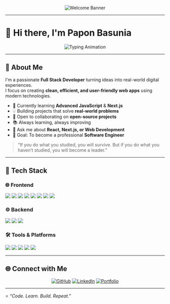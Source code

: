 <!-- 🎨 Modern Welcome Banner -->
<p align="center">
  <img src="https://capsule-render.vercel.app/api?type=waving&color=0:00C9FF,100:92FE9D&height=230&section=header&text=Welcome%20to%20paponCode%20💻&fontSize=42&fontAlignY=38&fontColor=FFFFFF&desc=Papon%20Basunia%20|%20Full%20Stack%20Developer%20|%20React%20%26%20Next.js&descAlignY=58&descAlign=50" alt="Welcome Banner"/>
</p>

---

# 👋 Hi there, I'm **Papon Basunia**

<!-- 🧠 Typing Animation -->
<p align="center">
  <img src="https://readme-typing-svg.herokuapp.com?font=Fira+Code&size=28&duration=3000&pause=1000&color=00C9FF&center=true&vCenter=true&width=700&lines=Full+Stack+Web+Developer;Passionate+about+React+%26+Next.js;Building+Modern+%26+Scalable+Web+Apps;Welcome+to+paponCode+👨‍💻" alt="Typing Animation" />
</p>

---

## 💫 About Me

I'm a passionate **Full Stack Developer** turning ideas into real-world digital experiences.  
I focus on creating **clean, efficient, and user-friendly web apps** using modern technologies.

- 🌱 Currently learning **Advanced JavaScript** & **Next.js**  
- 💡 Building projects that solve **real-world problems**  
- 🤝 Open to collaborating on **open-source projects**  
- 📚 Always learning, always improving  
- 💬 Ask me about **React, Next.js, or Web Development**  
- 🎯 Goal: To become a professional **Software Engineer**

> “If you do what you studied, you will survive. But if you do what you haven’t studied, you will become a leader.”

---

## 🧠 Tech Stack

### 🌐 Frontend  
<p align="left">
  <img src="https://img.shields.io/badge/HTML5-E34F26?style=for-the-badge&logo=html5&logoColor=white" />
  <img src="https://img.shields.io/badge/CSS3-1572B6?style=for-the-badge&logo=css3&logoColor=white" />
  <img src="https://img.shields.io/badge/JavaScript-F7DF1E?style=for-the-badge&logo=javascript&logoColor=black" />
  <img src="https://img.shields.io/badge/React-20232A?style=for-the-badge&logo=react&logoColor=61DAFB" />
  <img src="https://img.shields.io/badge/Next.js-000000?style=for-the-badge&logo=nextdotjs&logoColor=white" />
  <img src="https://img.shields.io/badge/Vue.js-35495E?style=for-the-badge&logo=vuedotjs&logoColor=4FC08D" />
  <img src="https://img.shields.io/badge/Tailwind_CSS-38B2AC?style=for-the-badge&logo=tailwind-css&logoColor=white" />
  <img src="https://img.shields.io/badge/Styled--Components-DB7093?style=for-the-badge&logo=styled-components&logoColor=white" />
</p>

### ⚙️ Backend  
<p align="left">
  <img src="https://img.shields.io/badge/Node.js-339933?style=for-the-badge&logo=nodedotjs&logoColor=white" />
  <img src="https://img.shields.io/badge/Express.js-000000?style=for-the-badge&logo=express&logoColor=white" />
  <img src="https://img.shields.io/badge/Firebase-FFCA28?style=for-the-badge&logo=firebase&logoColor=black" />
</p>

### 🛠 Tools & Platforms  
<p align="left">
  <img src="https://img.shields.io/badge/Git-F05032?style=for-the-badge&logo=git&logoColor=white" />
  <img src="https://img.shields.io/badge/GitHub-181717?style=for-the-badge&logo=github&logoColor=white" />
  <img src="https://img.shields.io/badge/VS_Code-0078D4?style=for-the-badge&logo=visualstudiocode&logoColor=white" />
  <img src="https://img.shields.io/badge/Vite-646CFF?style=for-the-badge&logo=vite&logoColor=white" />
  <img src="https://img.shields.io/badge/Linux-FCC624?style=for-the-badge&logo=linux&logoColor=black" />
</p>

---

## 🌐 Connect with Me

<p align="center">
  <a href="https://github.com/paponCode"><img src="https://img.shields.io/badge/GitHub-paponCode-181717?style=for-the-badge&logo=github" alt="GitHub"/></a>
  <a href="https://linkedin.com/"><img src="https://img.shields.io/badge/LinkedIn-Papon%20Basunia-0077B5?style=for-the-badge&logo=linkedin&logoColor=white" alt="LinkedIn"/></a>
  <a href="#"><img src="https://img.shields.io/badge/Portfolio-Visit-0A66C2?style=for-the-badge&logo=vercel&logoColor=white" alt="Portfolio"/></a>
</p>

---

⭐️ *“Code. Learn. Build. Repeat.”*

